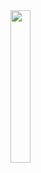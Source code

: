 <img src="https://github.com/user-attachments/assets/de490520-a0d3-42c3-9e3e-7c8f7550dbf4" width="25%" height="25%" />
